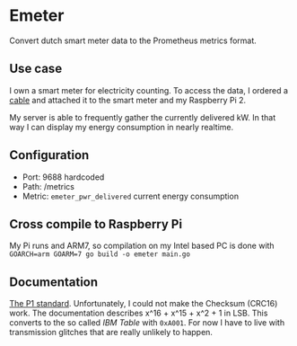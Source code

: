Emeter
======

Convert dutch smart meter data to the Prometheus metrics format.

Use case
--------

I own a smart meter for electricity counting. To access the data, I ordered a
[cable](https://www.webshop.cedel.nl/Slimme-meter-kabel-P1-naar-USB) and attached it to the smart meter and my
Raspberry Pi 2.

My server is able to frequently gather the currently delivered kW. In that way I can display my energy consumption
in nearly realtime.

Configuration
-------------

* Port: 9688 hardcoded
* Path: /metrics
* Metric: `emeter_pwr_delivered` current energy consumption

Cross compile to Raspberry Pi
------------------------------

My Pi runs and ARM7, so compilation on my Intel based PC is done with `GOARCH=arm GOARM=7 go build -o emeter main.go`

Documentation
-------------

[The P1 standard](http://files.domoticaforum.eu/uploads/Smartmetering/DSMR%20v4.0%20final%20P1.pdf).
Unfortunately, I could not make the Checksum (CRC16) work. The documentation describes x^16 + x^15 + x^2 + 1 in LSB.
This converts to the so called _IBM Table_ with `0xA001`. For now I have to live with transmission glitches that are
really unlikely to happen.